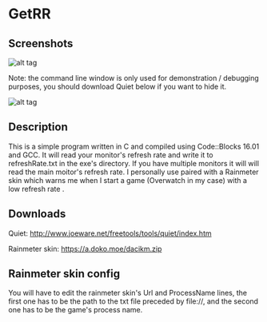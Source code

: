 # GetRR

## Screenshots
![alt tag](https://a.doko.moe/gtpznd.PNG)

Note: the command line window is only used for demonstration / debugging purposes, you should download Quiet below if you want to hide it.

![alt tag](https://a.doko.moe/wruuly.PNG)
## Description
This is a simple program written in C and compiled using Code::Blocks 16.01 and GCC. It will read your monitor's refresh rate and write it to refreshRate.txt in the exe's directory. If you have multiple monitors it will will read the main moitor's refresh rate. I personally use paired with a Rainmeter skin which warns me when I start a game (Overwatch in my case) with a low refresh rate .
## Downloads
Quiet: http://www.joeware.net/freetools/tools/quiet/index.htm

Rainmeter skin: https://a.doko.moe/dacikm.zip
## Rainmeter skin config
You will have to edit the rainmeter skin's Url and ProcessName lines, the first one has to be the path to the txt file preceded by file://, and the second one has to be the game's process name.

